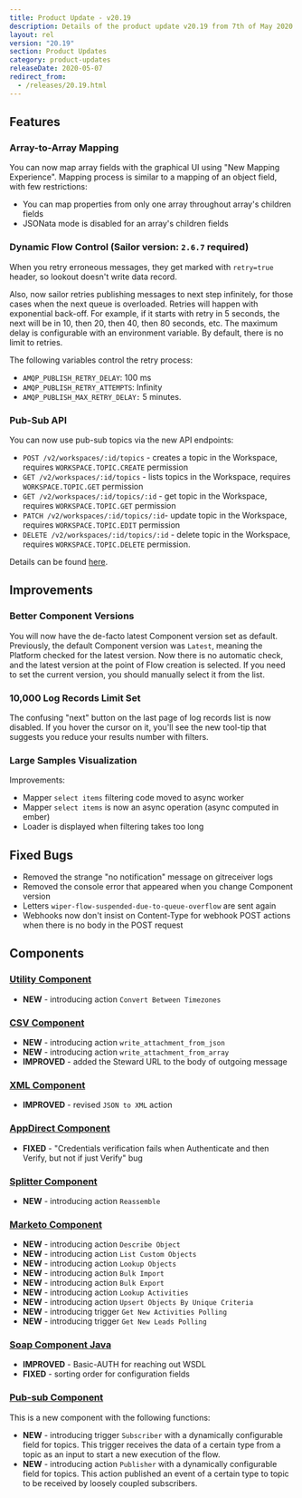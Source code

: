 ```yaml
---
title: Product Update - v20.19
description: Details of the product update v20.19 from 7th of May 2020.
layout: rel
version: "20.19"
section: Product Updates
category: product-updates
releaseDate: 2020-05-07
redirect_from:
  - /releases/20.19.html
---
```


## Features

### Array-to-Array Mapping

You can now map array fields with the graphical UI using "New Mapping Experience".
Mapping process is similar to a mapping of an object field, with few restrictions:

*   You can map properties from only one array throughout array's children fields
*   JSONata mode is disabled for an array's children fields

### Dynamic Flow Control (Sailor version: `2.6.7` required)

When you retry erroneous messages, they get marked with `retry=true` header, so
lookout doesn't write data record.

Also, now sailor retries publishing messages to next step infinitely, for those
cases when the next queue is overloaded. Retries will happen with exponential
back-off. For example, if it starts with retry in 5 seconds, the next will be in
10, then 20, then 40, then 80 seconds, etc. The maximum delay is configurable with
an environment variable. By default, there is no limit to retries.

The following variables control the retry process:

*   `AMQP_PUBLISH_RETRY_DELAY`: 100 ms
*   `AMQP_PUBLISH_RETRY_ATTEMPTS`: Infinity
*   `AMQP_PUBLISH_MAX_RETRY_DELAY:` 5 minutes.

### Pub-Sub API

You can now use pub-sub topics via the new API endpoints:

*   `POST /v2/workspaces/:id/topics` - creates a topic in the Workspace, requires `WORKSPACE.TOPIC.CREATE` permission
*   `GET /v2/workspaces/:id/topics` - lists topics in the Workspace, requires `WORKSPACE.TOPIC.GET` permission
*   `GET /v2/workspaces/:id/topics/:id` - get topic in the Workspace, requires `WORKSPACE.TOPIC.GET` permission
*   `PATCH /v2/workspaces/:id/topics/:id`- update topic in the Workspace, requires `WORKSPACE.TOPIC.EDIT` permission
*   `DELETE /v2/workspaces/:id/topics/:id` - delete topic in the Workspace, requires `WORKSPACE.TOPIC.DELETE` permission.


Details can be found [here]({{site.data.tenant.apiDocsUri}}/v2#/topics).


## Improvements

### Better Component Versions

You will now have the de-facto latest Component version set as default. Previously,
the default Component version was `Latest`, meaning the Platform checked for the
latest version. Now there is no automatic check, and the latest version at the
point of Flow creation is selected. If you need to set the current version, you
should manually select it from the list.

### 10,000 Log Records Limit Set

The confusing "next" button on the last page of log records list is now disabled.
 If you hover the cursor on it, you'll see the new tool-tip that suggests you
 reduce your results number with filters.

### Large Samples Visualization

Improvements:

*   Mapper `select items` filtering code moved to async worker
*   Mapper `select items` is now an async operation (async computed in ember)
*   Loader is displayed when filtering takes too long


## Fixed Bugs

*   Removed the strange "no notification" message on gitreceiver logs
*   Removed the console error that appeared when you change Component version
*   Letters `wiper-flow-suspended-due-to-queue-overflow` are sent again
*   Webhooks now don't insist on Content-Type for webhook POST actions when there is no body in the POST request


## Components

### [Utility Component](/components/utility/)

*   **NEW** - introducing action `Convert Between Timezones`

### [CSV Component](/components/csv/)

*   **NEW** - introducing action `write_attachment_from_json`
*   **NEW** - introducing action `write_attachment_from_array`
*   **IMPROVED** - added the Steward URL to the body of outgoing message

### [XML Component](/components/xml/)

*   **IMPROVED** - revised `JSON to XML` action

### [AppDirect Component](/components/appdirect/)

*   **FIXED** - "Credentials verification fails when Authenticate and then Verify, but not if just Verify" bug

### [Splitter Component](/components/splitter/)

*   **NEW** - introducing action `Reassemble`

### [Marketo Component](/components/marketo/)

*   **NEW** - introducing action `Describe Object`
*   **NEW** - introducing action `List Custom Objects`
*   **NEW** - introducing action `Lookup Objects`
*   **NEW** - introducing action `Bulk Import`
*   **NEW** - introducing action `Bulk Export`
*   **NEW** - introducing action `Lookup Activities`
*   **NEW** - introducing action `Upsert Objects By Unique Criteria`
*   **NEW** - introducing trigger `Get New Activities Polling`
*   **NEW** - introducing trigger `Get New Leads Polling`

### [Soap Component Java](/components/soap/)

*   **IMPROVED** - Basic-AUTH for reaching out WSDL
*   **FIXED** - sorting order for configuration fields

### [Pub-sub Component](/components/pub-sub/)

This is a new component with the following functions:

*   **NEW** - introducing trigger `Subscriber` with a dynamically configurable field for topics. This trigger receives the data of a certain type from a topic as an input to start a new execution of the flow.
*   **NEW** - introducing action `Publisher` with a dynamically configurable field for topics. This action published an event of a certain type to topic to be received by loosely coupled subscribers.
